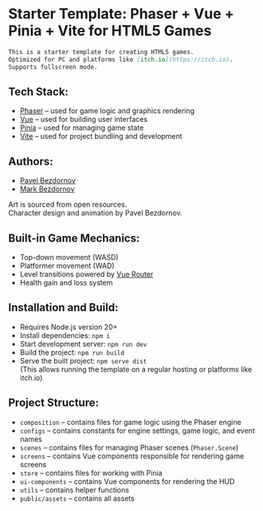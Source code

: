 # Starter Template: Phaser + Vue + Pinia + Vite for HTML5 Games

```md
This is a starter template for creating HTML5 games.  
Optimized for PC and platforms like [itch.io](https://itch.io).  
Supports fullscreen mode.
```

## Tech Stack:

- [Phaser](https://phaser.io) – used for game logic and graphics rendering
- [Vue](https://vuejs.org) – used for building user interfaces
- [Pinia](https://pinia.vuejs.org) – used for managing game state
- [Vite](https://vitejs.dev) – used for project bundling and development

## Authors:

- [Pavel Bezdornov](https://github.com/pavel-alpinweb)
- [Mark Bezdornov](https://github.com/Bakuard)

Art is sourced from open resources.  
Character design and animation by Pavel Bezdornov.


## Built-in Game Mechanics:

- Top-down movement (WASD)
- Platformer movement (WAD)
- Level transitions powered by [Vue Router](https://router.vuejs.org)
- Health gain and loss system

## Installation and Build:

- Requires Node.js version 20+
- Install dependencies: `npm i`
- Start development server: `npm run dev`
- Build the project: `npm run build`
- Serve the built project: `npm serve dist`  
  (This allows running the template on a regular hosting or platforms like itch.io)

## Project Structure:

- `composition` – contains files for game logic using the Phaser engine
- `configs` – contains constants for engine settings, game logic, and event names
- `scenes` – contains files for managing Phaser scenes (`Phaser.Scene`)
- `screens` – contains Vue components responsible for rendering game screens
- `store` – contains files for working with Pinia
- `ui-components` – contains Vue components for rendering the HUD
- `utils` – contains helper functions
- `public/assets` – contains all assets



